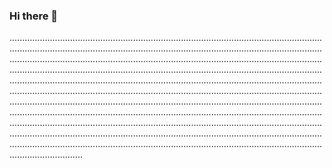### Hi there 👋

.................................................................................................................................................................................................................................................................................................................................................................................................................................................................................................................................................................................................................................................................................................................................................................................................................................................................................................................................................................................................................................................................................................................................................................................................................................................................................................................................................................................................................................................